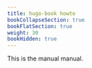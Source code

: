 ```yaml
---
title: hugo-book howto
bookCollapseSection: true
bookFlatSection: true
weight: 30
bookHidden: true
---
```


This is the manual manual.

